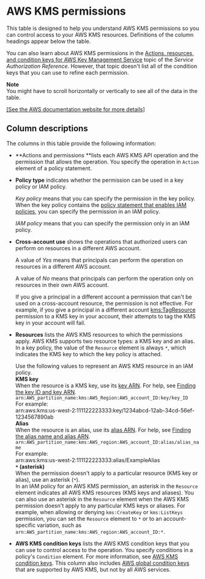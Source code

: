 # AWS KMS permissions<a name="kms-api-permissions-reference"></a>

This table is designed to help you understand AWS KMS permissions so you can control access to your AWS KMS resources\. Definitions of the column headings appear below the table\.

You can also learn about AWS KMS permissions in the [Actions, resources, and condition keys for AWS Key Management Service](https://docs.aws.amazon.com/service-authorization/latest/reference/list_awskeymanagementservice.html) topic of the *Service Authorization Reference*\. However, that topic doesn't list all of the condition keys that you can use to refine each permission\.

**Note**  
You might have to scroll horizontally or vertically to see all of the data in the table\.

<a name="kms-api-permissions-reference-table"></a>[\[See the AWS documentation website for more details\]](http://docs.aws.amazon.com/kms/latest/developerguide/kms-api-permissions-reference.html)

## Column descriptions<a name="permissions-column-descriptions"></a>

The columns in this table provide the following information:
+ **Actions and permissions **lists each AWS KMS API operation and the permission that allows the operation\. You specify the operation in `Action` element of a policy statement\.
+ **Policy type** indicates whether the permission can be used in a key policy or IAM policy\. 

  *Key policy* means that you can specify the permission in the key policy\. When the key policy contains the [policy statement that enables IAM policies](key-policy-default.md#key-policy-default-allow-root-enable-iam), you can specify the permission in an IAM policy\. 

  *IAM policy* means that you can specify the permission only in an IAM policy\.
+ **Cross\-account use** shows the operations that authorized users can perform on resources in a different AWS account\. 

  A value of *Yes* means that principals can perform the operation on resources in a different AWS account\.

  A value of *No* means that principals can perform the operation only on resources in their own AWS account\.

  If you give a principal in a different account a permission that can't be used on a cross\-account resource, the permission is not effective\. For example, if you give a principal in a different account [kms:TagResource](https://docs.aws.amazon.com/kms/latest/APIReference/API_TagResource.html) permission to a KMS key in your account, their attempts to tag the KMS key in your account will fail\.
+ **Resources** lists the AWS KMS resources to which the permissions apply\. AWS KMS supports two resource types: a KMS key and an alias\. In a key policy, the value of the `Resource` element is always `*`, which indicates the KMS key to which the key policy is attached\. 

  Use the following values to represent an AWS KMS resource in an IAM policy\.  
**KMS key**  
When the resource is a KMS key, use its [key ARN](concepts.md#key-id-key-ARN)\. For help, see [Finding the key ID and key ARN](find-cmk-id-arn.md)\.  
`arn:AWS_partition_name:kms:AWS_Region:AWS_account_ID:key/key_ID`  
For example:  
arn:aws:kms:us\-west\-2:111122223333:key/1234abcd\-12ab\-34cd\-56ef\-1234567890ab  
**Alias**  
When the resource is an alias, use its [alias ARN](concepts.md#key-id-alias-ARN)\. For help, see [Finding the alias name and alias ARN](find-cmk-alias.md)\.  
`arn:AWS_partition_name:kms:AWS_region:AWS_account_ID:alias/alias_name`  
For example:  
arn:aws:kms:us\-west\-2:111122223333:alias/ExampleAlias  
**`*` \(asterisk\)**  
When the permission doesn't apply to a particular resource \(KMS key or alias\), use an asterisk \(`*`\)\.  
In an IAM policy for an AWS KMS permission, an asterisk in the `Resource` element indicates all AWS KMS resources \(KMS keys and aliases\)\. You can also use an asterisk in the `Resource` element when the AWS KMS permission doesn't apply to any particular KMS keys or aliases\. For example, when allowing or denying `kms:CreateKey` or `kms:ListKeys` permission, you can set the `Resource` element to `*` or to an account\-specific variation, such as `arn:AWS_partition_name:kms:AWS_region:AWS_account_ID:*`\.
+ **AWS KMS condition keys** lists the AWS KMS condition keys that you can use to control access to the operation\. You specify conditions in a policy's `Condition` element\. For more information, see [AWS KMS condition keys](conditions-kms.md)\. This column also includes [AWS global condition keys](https://docs.aws.amazon.com/IAM/latest/UserGuide/reference_policies_condition-keys.html) that are supported by AWS KMS, but not by all AWS services\.